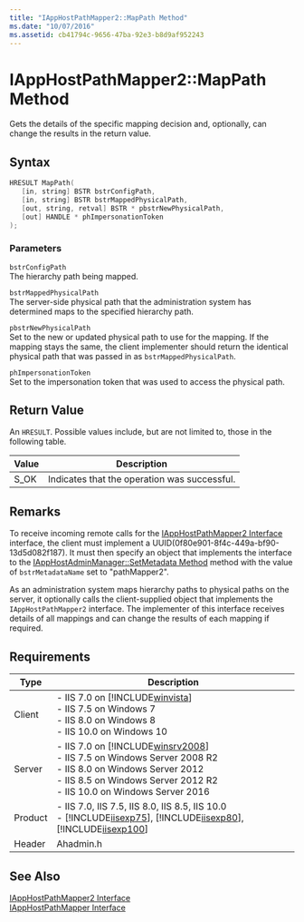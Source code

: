 ```yaml
---
title: "IAppHostPathMapper2::MapPath Method"
ms.date: "10/07/2016"
ms.assetid: cb41794c-9656-47ba-92e3-b8d9af952243
---
```

# IAppHostPathMapper2::MapPath Method
Gets the details of the specific mapping decision and, optionally, can change the results in the return value.  
  
## Syntax  
  
```cpp  
HRESULT MapPath(  
   [in, string] BSTR bstrConfigPath,  
   [in, string] BSTR bstrMappedPhysicalPath,  
   [out, string, retval] BSTR * pbstrNewPhysicalPath,  
   [out] HANDLE * phImpersonationToken  
);  
```  
  
### Parameters  
 `bstrConfigPath`  
 The hierarchy path being mapped.  
  
 `bstrMappedPhysicalPath`  
 The server-side physical path that the administration system has determined maps to the specified hierarchy path.  
  
 `pbstrNewPhysicalPath`  
 Set to the new or updated physical path to use for the mapping. If the mapping stays the same, the client implementer should return the identical physical path that was passed in as `bstrMappedPhysicalPath`.  
  
 `phImpersonationToken`  
 Set to the impersonation token that was used to access the physical path.  
  
## Return Value  
 An `HRESULT`. Possible values include, but are not limited to, those in the following table.  
  
|Value|Description|  
|-----------|-----------------|  
|S_OK|Indicates that the operation was successful.|  
  
## Remarks  
 To receive incoming remote calls for the [IAppHostPathMapper2 Interface](../../web-development-reference\native-code-api-reference/iapphostpathmapper2-interface.md) interface, the client must implement a UUID(0f80e901-8f4c-449a-bf90-13d5d082f187). It must then specify an object that implements the interface to the [IAppHostAdminManager::SetMetadata Method](../../web-development-reference\native-code-api-reference/iapphostadminmanager-setmetadata-method.md) method with the value of `bstrMetadataName` set to "pathMapper2".  
  
 As an administration system maps hierarchy paths to physical paths on the server, it optionally calls the client-supplied object that implements the `IAppHostPathMapper2` interface. The implementer of this interface receives details of all mappings and can change the results of each mapping if required.  
  
## Requirements  
  
|Type|Description|  
|----------|-----------------|  
|Client|-   IIS 7.0 on [!INCLUDE[winvista](../../wmi-provider/includes/winvista-md.md)]<br />-   IIS 7.5 on Windows 7<br />-   IIS 8.0 on Windows 8<br />-   IIS 10.0 on Windows 10|  
|Server|-   IIS 7.0 on [!INCLUDE[winsrv2008](../../wmi-provider/includes/winsrv2008-md.md)]<br />-   IIS 7.5 on Windows Server 2008 R2<br />-   IIS 8.0 on Windows Server 2012<br />-   IIS 8.5 on Windows Server 2012 R2<br />-   IIS 10.0 on Windows Server 2016|  
|Product|-   IIS 7.0, IIS 7.5, IIS 8.0, IIS 8.5, IIS 10.0<br />-   [!INCLUDE[iisexp75](../../web-development-reference/native-code-api-reference/includes/iisexp75-md.md)], [!INCLUDE[iisexp80](../../web-development-reference/native-code-api-reference/includes/iisexp80-md.md)], [!INCLUDE[iisexp100](../../web-development-reference/native-code-api-reference/includes/iisexp100-md.md)]|  
|Header|Ahadmin.h|  
  
## See Also  
 [IAppHostPathMapper2 Interface](../../web-development-reference\native-code-api-reference/iapphostpathmapper2-interface.md)   
 [IAppHostPathMapper Interface](../../web-development-reference\native-code-api-reference/iapphostpathmapper-interface.md)